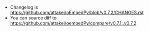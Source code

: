 - Changelog is https://github.com/attakei/oEmbedPy/blob/v0.7.2/CHANGES.rst
- You can source diff to https://github.com/attakei/oembedPy/compare/v0.7.1..v0.7.2
